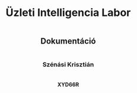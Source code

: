 <div style="page-break-after: always; display: flex; flex-direction: column; justify-content: center; height: 100vh; text-align: center;">

<h1>Üzleti Intelligencia Labor</h1>

<h2>Dokumentáció</h2>

<h3>Szénási Krisztián</h3>
<h4>XYD66R</h4>

</div>

## Projekt Felépítése

A projekt **docker**-t és **docker compose**-t használ a különböző komponensek leírásához illetve futtatásához. Ezek a `docker-compose.yaml` fájlban vannak leírva. Alapvetően az **Apache Airflow** által biztosított javasolt [docker-compose.yaml](https://airflow.apache.org/docs/apache-airflow/3.0.1/docker-compose.yaml) fájlból indultam ki. Ezeket egészítettem ki további **service**-ekkel.

A fontosabb **service**-ek a következőek:

* **jupyterlab**: egy **jupyter notebook**, amely tartalmaz minden fontos csomagot előre telepítve, köztük a **tensorflow**-t is
* **superset**: [Apache Superset](https://superset.apache.org/) alkalmazás, amit a vizuális megjelenítéshez használtam
* **postgres**: az [Apache Airflow](https://airflow.apache.org/) által használt **metadata** adatbázis.
* **pizza_db**: adatbázis, mely tartalmazza a `.csv` fájlokból feldolgozott adatokat

> A többi **service** az **airflow** működéséhez szükséges, és már előre biztosítva voltak.

### A projekt indítása

A projekt indításhoz először is inicializálni kell az `airflow` adatbázisait:

```
docker compose up airflow-init
```

majd **build** segítségével elindítani a konténereket:

```
docker-compose up --build
```


## Apache Airflow

Az [Apache Airflow](https://airflow.apache.org/) egy nyílt forráskódú munkafolyamat-kezelő rendszer, amelyet adatok feldolgozására és automatizált folyamatok (_ún. workflow-k_) ütemezésére és végrehajtására használnak. Python nyelven írhatóak benne az ún. **DAG**-ok (_Directed Acyclic Graph_), amelyek meghatározzák a feladatok sorrendjét és függőségeit.

A webes felület a [http://localhost:8080](http://localhost:8080) címen érhető el az `airflow:airflow` loginnal.

Az `airflow` mappa tartalmazza az össszes idekapcsolódó fájlt:

```
.
├── airflow
│   ├── config
│   ├── dags
│   ├── logs
│   └── plugins
```



### DAG-ok

```
├── dags
│   ├── __pycache__
│   ├── aggregate_data.py
│   ├── files
│   ├── load_data_to_staging.py
│   ├── sql
│   └── transfrom_from_staging.py
```

A **DAG**-ok egyszerű **Python** szkriptek, amelyekben a kívánt folyamatok logikája megfogalmazható. Ezek a folyamatok később egy webes felületen keresztül könnyedén kezelhetők és ütemezhetők. Előnye, hogy nincs **low-code** eszközökre jellemző korlát, így tetszőlegesen összetett folyamatok is rugalmasan leírhatók, miközben a webes felületen át jól átlátható és menedzselhető marad a működésük.

Az `sql` mappa szimpla `.sql` szkripteket tartalmaz, amelyeket felhasználják a **DAG**-ok, a `file` mappa pedig a betöltendő `.csv` fájlokat.

#### load\_data\_to\_staging.py

Ez a **DAG** felelős azért, hogy a `dag/files/to_process` mappában található `.csv` fájlokat feldolgozza és betöltse a **staging** táblákba. Alpvetően négy fájlból képes dolgozni a rendszer (_orders.csv, order_details.csv, pizzas.csv és pizza_types.csv_), amelyek már egy kellően normalizált formában írják le a rekordokat. A **staging** táblák még nagyon "megenegdőek". Nincsenek rajtuk feltüntetve a **foreignkey** kapcsolatok és minden mező megengedi a `NULL` értéket. Ennek azaz oka,  hogyha bármi féle probléma van az adatokkal, attól még betölthetőek legyenek. Maga a folyamat ütemezett, így amint új fájl kerül a rendszerbe, az azonnal feldolgozásra kerül. Amint sikeresen lefutott, a `.csv` fájlok átkerülnek a `dag/files/done` mappába.

A projekt `untouched_data` mappája tartalmazza az eredeti `.csv` fájlokat, amelyek akár egy az egyben betölthetőek a rendszerbe. Lehetőség van az adatok inkremetális betöltésére is. A `utils/spli_csv_files.py` szkript képes feldarabolni az adatokat havi lebontásba. Ezeket előre elhelyeztem a 
`utils/monthly_chunks` mappába. Innen egy segéd **shell script** segítségével könnyeden elhelyezhetünk fájlokat egy adott hónapra vontakozóan:

```
./move_orders.sh 2015_01
```

Ennek hatására a `monthly_chunks` mappából az `orders_2015_01.csv` valamint `order_details_2015_01.csv` fájlok átkerülnek a `dags/files/to_process` mappába a megfelelő névvel, ahonnon automatikusan feldolgozásra kerülnek.

> Fontos az átnevezés, ugyanis a rendszer csak az `orders.csv` valamint `order_details.csv` néven képes felismerni a rendeléseket.

Ezt követően automatikusan indul a következő **DAG**.

#### transfrom\_from\_staging.py

Ez a **DAG** felelős azért, hogy a **staging** táblákban lévő adatok átkerüljenek a végleges táblákba. Itt kerül ellenőrzésre, hogy az adatok helyesek-e, léteznek a hivatkozott kapcsolatok (_pl. order\_details -> order_) stb.

Ezenfelül a `pizza_types.csv`-ben található `ingredients` mező feldarabolásra kerül, ugyanis alapvetően csak egy vesszővel elválasztott **sztringként** volt tárolva, amiből nagyon nehéz lenne a népszerű alapanyagok kinyerése. Szimplán bevezettem egy új táblát (_ingredients_), amelyben elhelyeztem külön-külön az alapanyagokat, majd egy kapcsoló táblával (_pizza\_ingredients_) összekötögettem, hogy mely pizza mely alapanyagokból áll. Így szimpla **join**-ok segítségével már egészen bonyolult kimutatások végezhetőek az alapanyagokról.

Ezt követően automatikusan indul a következő **DAG**


#### aggregate_data.py

Ez a **DAG** felelős azért, hogy a már végleles táblákból **előre aggregált** táblák készüljenek el, amelyek később felhasználásra kerülnek a megjelenítésnél. Ennek köszönhetően a kimutatások jelenetősen gyorsabbak.

Két féle aggregálás történik itt:

* A rendelések összege szummázva az adott pizza típusokkal valamint nevekkel
* Az alapanyagok megjelenése napi lebontásban.


## Apache Superset

Az [Apache Superset](https://superset.apache.org/) egy nyílt forráskódú **adatvizualizációs** és **dashboard-készítő** eszköz. Lehetővé teszi, hogy különböző adatforrásokhoz (_pl. SQL adatbázisokhoz_) kapcsolódva interaktív grafikonokat, táblázatokat és kimutatásokat hozzunk létre, mindezt kódolás nélkül.

A webes felület a [http://localhost:8088](http://localhost:8088) címen érhető el az `admin:admin` loginnal.

Maga az elkészült dashboard a **Pizza Dashboard** névre hallgat, amely a következő ábrákat tartalmazza:

### Total Sales

Egy egyszerű **"big number"** típusú vizualizáció, amely megjeleníti az összesített eladást, az előző időszakra (_napra, hétre, hónapra, stb._).

<img src="assets/big-number.png" width="300">

### Sales Over Time

Egy **oszlop diagram**, amely az összes eddigi eladásból képes megjeleníteni a bevételt adott időszakra, valamint előre beálított finomsággal (_nap, hónap, év, stb_).

#### Egész évre vonatkozó eladások havi lebontásban

<img src="assets/sales-over-time.png" width="600">

#### Egész évre vonatkozó vega elaádsok havi lebontásban 

<img src="assets/sales-over-time-veggie.png" width="600">

#### Január első hetére vonatkozó eladások napi lebotásban

<img src="assets/sales-over-time-jan-first-week.png" width="600">

#### Drill Down

Lehetőség van "lefurni" a pizza nevek szerint. Így bármilyen időszakra és felbontásban megtekinthetjük pontosan hogyan oszlottak el az eladások.

Itt például látható egészre havi lebotásban a supereme pizzák eloszlása:

<img src="assets/sales-over-time-drill-by.png" width="600">


#### Cross Filter lehetőség

Egy pizza kategóriára kattintva a további ábrákon automatikusan szűrésre kerül az adott kategória. Itt például a **supreme** pizzára szűrünk.

<img src="assets/sales-over-time-cross-filter.png" width="600">

### Top 10 Pizzas

Szintén egy **oszlop diagram**, amely az adott időszakra, vonatkozó legnéprszerűbb pizzákat tartalmazza.

<img src="assets/top-10-pizzas.png" width="600">

Ez a chart képes reagálni az előző **cross filter**-re. Itt látható a 10 legnészerűbb **supreme** pizza az adott időszakra.

<img src="assets/top-10-pizzas-cross-filtered.png" width="600">

### Top 10 Ingredients

Egy **kör diagram**, amely az adott időszakra vonatkozó 10 legnépszerűbb alapanyagot mutatja.

<img src="assets/top-10-ingredients.png" width="600">

### Busy Days

Egy **calendar heatmap**, amelyen megtekinthető, hogy az adott napokon mekkora volt a forgalom.


<img src="assets/busy-days.png" width="600">

## Előre jelzés

Készítettem egy fájlt (_sales\_per\_day.csv_), ami tartalmazza a napi bevételeket. Ezeket egy jupyter notebookban dolgoztam fel, ami elérhető a [ezen](http://localhost:8888/lab/workspaces/auto-S/tree/work/pizza_sales_prediction.ipynb) a linken. Ez csak szimpla lokálisan futtatott konténer.

Alapvetően egy évnyi, azaz 365 napnyi rekordom van. Egy körülbelül **70:15:15** eloszlásban készítettem el a **training**, **validation** valamint **test** adat halmazaimat. A model, amit használtam egy szimpla **LSTM** volt. Alapvetően a modellnek nem igazán sikerült rátanulnia a halmazra, ugyanis a nagy kilengéseket nem volt képes felismerni, bár ez szerintem általánosan igaz lehet a különböző árfolyamokkal és bevételekkel kapcsolatos adathalmazokkal.

<img src="assets/prediction.png" width="600">

Magát az előre jelzést már nem töltötem vissza adatbázisba, de ha megtenném a jövőben arra két lehetőségem lenne:

* Az egész logikát egy **DAG**-ba csomagolnám, így az is lefuthatna időszakosan
* Az **airflow** rest api-ját használva "kívülről" tölteném fel az adatokat


